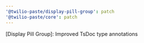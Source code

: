 ```yaml
---
'@twilio-paste/display-pill-group': patch
'@twilio-paste/core': patch
---
```


[Display Pill Group]: Improved TsDoc type annotations
